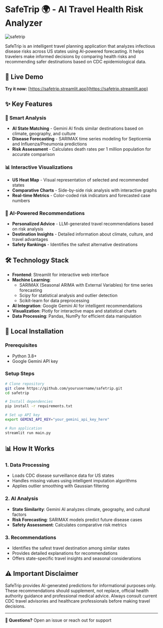 # SafeTrip 🌍 - AI Travel Health Risk Analyzer

![safetrip](https://github.com/user-attachments/assets/3f689ee7-42a3-4e3d-afeb-43e6b0de59ae)

SafeTrip is an intelligent travel planning application that analyzes infectious disease risks across US states using AI-powered forecasting. It helps travelers make informed decisions by comparing health risks and recommending safer destinations based on CDC epidemiological data.

## 🚀 Live Demo
**Try it now:** [https://safetrip.streamlit.app](https://safetrip.streamlit.app)

## ✨ Key Features

### 🎯 Smart Analysis
- **AI State Matching** - Gemini AI finds similar destinations based on climate, geography, and culture
- **Disease Forecasting** - SARIMAX time series modeling for Septicemia and Influenza/Pneumonia predictions
- **Risk Assessment** - Calculates death rates per 1 million population for accurate comparison

### 📊 Interactive Visualizations
- **US Heat Map** - Visual representation of selected and recommended states
- **Comparative Charts** - Side-by-side risk analysis with interactive graphs
- **Real-time Metrics** - Color-coded risk indicators and forecasted case numbers

### 🤖 AI-Powered Recommendations
- **Personalized Advice** - LLM-generated travel recommendations based on risk analysis
- **Destination Insights** - Detailed information about climate, culture, and travel advantages
- **Safety Rankings** - Identifies the safest alternative destinations

## 🛠️ Technology Stack

- **Frontend**: Streamlit for interactive web interface
- **Machine Learning**: 
  - SARIMAX (Seasonal ARIMA with External Variables) for time series forecasting
  - Scipy for statistical analysis and outlier detection
  - Scikit-learn for data preprocessing
- **AI Integration**: Google Gemini AI for intelligent recommendations
- **Visualization**: Plotly for interactive maps and statistical charts
- **Data Processing**: Pandas, NumPy for efficient data manipulation

## 🚀 Local Installation

### Prerequisites
- Python 3.8+
- Google Gemini API key

### Setup Steps
```bash
# Clone repository
git clone https://github.com/yourusername/safetrip.git
cd safetrip

# Install dependencies
pip install -r requirements.txt

# Set up API key
export GEMINI_API_KEY="your_gemini_api_key_here"

# Run application
streamlit run main.py
```

## 📊 How It Works

### 1. Data Processing
- Loads CDC disease surveillance data for US states
- Handles missing values using intelligent imputation algorithms
- Applies outlier smoothing with Gaussian filtering

### 2. AI Analysis
- **State Similarity**: Gemini AI analyzes climate, geography, and cultural factors
- **Risk Forecasting**: SARIMAX models predict future disease cases
- **Safety Assessment**: Calculates comparative risk metrics

### 3. Recommendations
- Identifies the safest travel destination among similar states
- Provides detailed explanations for recommendations
- Offers state-specific travel insights and seasonal considerations

## ⚠️ Important Disclaimer

SafeTrip provides AI-generated predictions for informational purposes only. These recommendations should supplement, not replace, official health authority guidance and professional medical advice. Always consult current CDC travel advisories and healthcare professionals before making travel decisions.

---

**📧 Questions?** Open an issue or reach out for support
